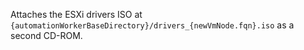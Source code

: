 Attaches the ESXi drivers ISO at `{automationWorkerBaseDirectory}/drivers_{newVmNode.fqn}.iso` as a second CD-ROM.